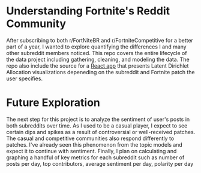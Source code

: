 # Understanding Fortnite's Reddit Community 
After subscribing to both r/FortNiteBR and r/FortniteCompetitive for a better part of a year, I wanted to explore quantifying the differences I and many other subreddit members noticed. This repo covers the entire lifecycle of the data project including gathering, cleaning, and modeling the data. The repo also include the source for a [React app](http://jeromecohen.github.io/fortnite) that presents Latent Dirichlet Allocation visualizations depeneding on the subreddit and Fortnite patch the user specifies. 

# Future Exploration
The next step for this project is to analyze the sentiment of user's posts in both subreddits over time. As I used to be a casual player, I expect to see certain dips and spikes as a result of controversial or well-received patches. The casual and competitive communities also respond differently to patches. I've already seen this phenomenon from the topic models and expect it to continue with sentiment. Finally, I plan on calculating and graphing a handful of key metrics for each subreddit such as number of posts per day, top contributors, average sentiment per day, polarity per day 